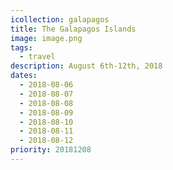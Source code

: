 ```yaml
---
icollection: galapagos
title: The Galapagos Islands
image: image.png
tags:
  - travel
description: August 6th-12th, 2018
dates:
  - 2018-08-06
  - 2018-08-07
  - 2018-08-08
  - 2018-08-09
  - 2018-08-10
  - 2018-08-11
  - 2018-08-12
priority: 20181208
---
```

